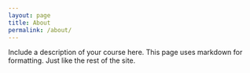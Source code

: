 ```yaml
---
layout: page
title: About
permalink: /about/
---
```


Include a description of your course here. This page uses markdown for formatting. Just like the rest of the site.
